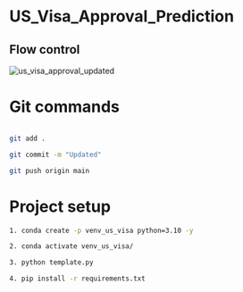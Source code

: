 # US_Visa_Approval_Prediction



## Flow control

![us_visa_approval_updated](https://github.com/AIWalaBro/US_Visa_Approval_Prediction/assets/114975609/8af342f8-eafe-4b2c-90fa-e3d5b4e93e8b)


# Git commands

```bash

git add .

git commit -m "Updated"

git push origin main
```

# Project setup

```bash
1. conda create -p venv_us_visa python=3.10 -y

2. conda activate venv_us_visa/

3. python template.py

4. pip install -r requirements.txt


```
